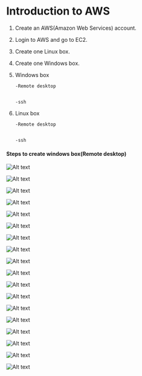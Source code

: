 # Introduction to AWS


1.	Create an AWS(Amazon Web Services) account.


2.	Login to AWS and go to EC2.


3.	Create one Linux box.

4.	Create one Windows box.


5.	Windows box
        
           
		-Remote desktop
        
           
		-ssh


6.	Linux box

	    
		-Remote desktop

	    
		-ssh



#### Steps to create windows box(Remote desktop)  

![Alt text](http://i58.tinypic.com/dvosj6.jpg)

![Alt text](http://i58.tinypic.com/290u1ap.jpg)

![Alt text](http://i57.tinypic.com/o72irp.jpg)

![Alt text](http://i62.tinypic.com/jh4s5y.jpg)

![Alt text](http://i61.tinypic.com/5whtdy.jpg)

![Alt text](http://i59.tinypic.com/5nrw54.jpg)

![Alt text](http://i59.tinypic.com/25s1ime.jpg)

![Alt text](http://i62.tinypic.com/jubdxx.jpg)

![Alt text](http://i59.tinypic.com/2v1mckz.jpg)

![Alt text](http://i57.tinypic.com/1213i4g.jpg)

![Alt text](http://i57.tinypic.com/10qeazl.jpg)

![Alt text](http://i61.tinypic.com/4tu68o.jpg)

![Alt text](http://i60.tinypic.com/2yzhl74.jpg)

![Alt text](http://i57.tinypic.com/2nicfvp.jpg)

![Alt text](http://i61.tinypic.com/ea2t6b.jpg)

![Alt text](http://i59.tinypic.com/33ku7wg.jpg)

![Alt text](http://i60.tinypic.com/10sf4wm.jpg)

![Alt text](http://i59.tinypic.com/smaq1h.jpg)

